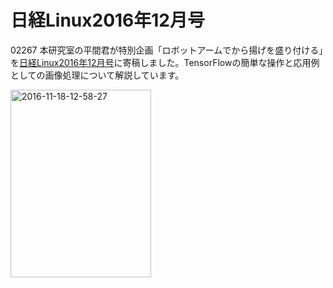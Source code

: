 # 日経Linux2016年12月号
02267 本研究室の平間君が特別企画「ロボットアームでから揚げを盛り付ける」を<a href="http://itpro.nikkeibp.co.jp/atcl/mag/14/236750/110700037/" target="_blank">日経Linux2016年12月号</a>に寄稿しました。TensorFlowの簡単な操作と応用例としての画像処理について解説しています。

<a href="https://lab.ueda.asia/wp-content/uploads/2016/11/2016-11-18-12.58.27-e1479441575180.jpg"><img class="size-medium wp-image-2269 aligncenter" src="https://lab.ueda.asia/wp-content/uploads/2016/11/2016-11-18-12.58.27-e1479441575180-225x300.jpg" alt="2016-11-18-12-58-27" width="225" height="300" /></a>
